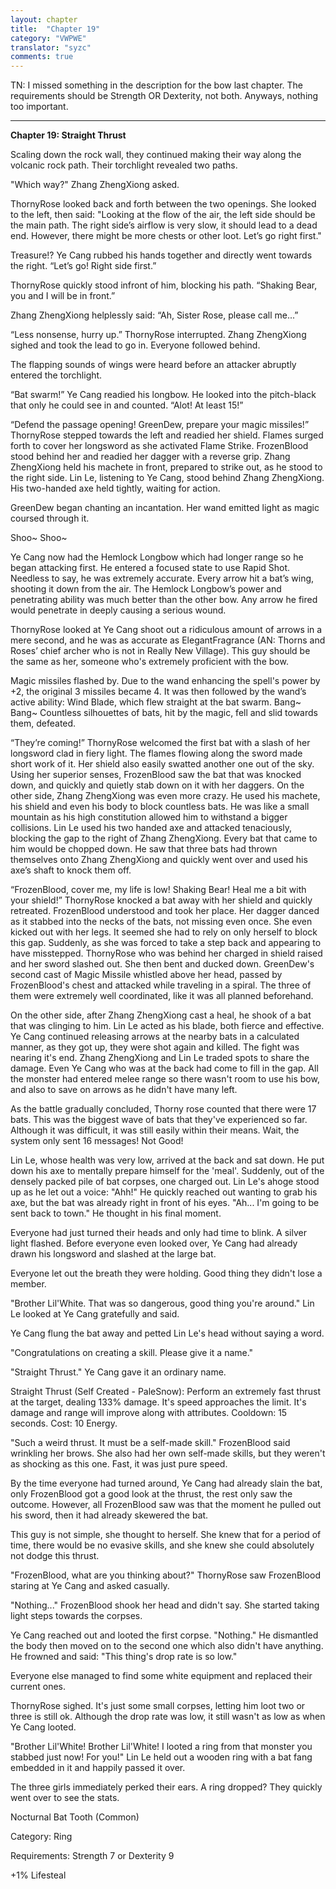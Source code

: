 ```yaml
---
layout: chapter
title:  "Chapter 19"
category: "VWPWE"
translator: "syzc"
comments: true
---
```


TN: I missed something in the description for the bow last chapter. The requirements should be Strength OR Dexterity, not both. Anyways, nothing too important.

---

**Chapter 19: Straight Thrust**
 
Scaling down the rock wall, they continued making their way along the volcanic rock path. Their torchlight revealed two paths.
 
"Which way?" Zhang ZhengXiong asked.
 
ThornyRose looked back and forth between the two openings. She looked to the left, then said: "Looking at the flow of the air, the left side should be the main path. The right side’s airflow is very slow, it should lead to a dead end. However, there might be more chests or other loot. Let’s go right first."
 
Treasure!? Ye Cang rubbed his hands together and directly went towards the right. “Let’s go! Right side first.”
 
ThornyRose quickly stood infront of him, blocking his path. “Shaking Bear, you and I will be in front.”
 
Zhang ZhengXiong helplessly said: “Ah, Sister Rose, please call me...”
 
“Less nonsense, hurry up.” ThornyRose interrupted. Zhang ZhengXiong sighed and took the lead to go in. Everyone followed behind.
 
The flapping sounds of wings were heard before an attacker abruptly entered the torchlight. 
 
“Bat swarm!” Ye Cang readied his longbow. He looked into the pitch-black that only he could see in and counted. “Alot! At least 15!”
 
“Defend the passage opening! GreenDew, prepare your magic missiles!” ThornyRose stepped towards the left and readied her shield. Flames surged forth to cover her longsword as she activated Flame Strike. FrozenBlood stood behind her and readied her dagger with a reverse grip. Zhang ZhengXiong held his machete in front, prepared to strike out, as he stood to the right side. Lin Le, listening to Ye Cang, stood behind Zhang ZhengXiong. His two-handed axe held tightly, waiting for action.  
 
GreenDew began chanting an incantation. Her wand emitted light as magic coursed through it. 
 
Shoo~ Shoo~
 
Ye Cang now had the Hemlock Longbow which had longer range so he began attacking first. He entered a focused state to use Rapid Shot. Needless to say, he was extremely accurate. Every arrow hit a bat’s wing, shooting it down from the air. The Hemlock Longbow’s power and penetrating ability was much better than the other bow. Any arrow he fired would penetrate in deeply causing a serious wound.
 
ThornyRose looked at Ye Cang shoot out a ridiculous amount of arrows in a mere second, and he was as accurate as ElegantFragrance (AN: Thorns and Roses’ chief archer who is not in Really New Village). This guy should be the same as her, someone who's extremely proficient with the bow.
 
Magic missiles flashed by. Due to the wand enhancing the spell's power by +2, the original 3 missiles became 4. It was then followed by the wand’s active ability: Wind Blade, which flew straight at the bat swarm. Bang~ Bang~ Countless silhouettes of bats, hit by the magic, fell and slid towards them, defeated.
 
“They’re coming!” ThornyRose welcomed the first bat with a slash of her longsword clad in fiery light. The flames flowing along the sword made short work of it. Her shield also easily swatted another one out of the sky. Using her superior senses, FrozenBlood saw the bat that was knocked down, and quickly and quietly stab down on it with her daggers. On the other side, Zhang ZhengXiong was even more crazy. He used his machete, his shield and even his body to block countless bats. He was like a small mountain as his high constitution allowed him to withstand a bigger collisions. Lin Le used his two handed axe and attacked tenaciously, blocking the gap to the right of Zhang ZhengXiong. Every bat that came to him would be chopped down. He saw that three bats had thrown themselves onto Zhang ZhengXiong and quickly went over and used his axe’s shaft to knock them off.
 
“FrozenBlood, cover me, my life is low! Shaking Bear! Heal me a bit with your shield!” ThornyRose knocked a bat away with her shield and quickly retreated. FrozenBlood understood and took her place. Her dagger danced as it stabbed into the necks of the bats, not missing even once. She even kicked out with her legs. It seemed she had to rely on only herself to block this gap. Suddenly, as she was forced to take a step back and appearing to have misstepped. ThornyRose who was behind her charged in shield raised and her sword slashed out. She then bent and ducked down. GreenDew's second cast of Magic Missile whistled above her head, passed by FrozenBlood's chest and attacked while traveling in a spiral. The three of them were extremely well coordinated, like it was all planned beforehand. 
 
On the other side, after Zhang ZhengXiong cast a heal, he shook of a bat that was clinging to him. Lin Le acted as his blade, both fierce and effective. Ye Cang continued releasing arrows at the nearby bats in a calculated manner, as they got up, they were shot again and killed. The fight was nearing it's end. Zhang ZhengXiong and Lin Le traded spots to share the damage. Even Ye Cang who was at the back had come to fill in the gap. All the monster had entered melee range so there wasn't room to use his bow, and also to save on arrows as he didn't have many left.
 
As the battle gradually concluded, Thorny rose counted that there were 17 bats. This was the biggest wave of bats that they've experienced so far. Although it was difficult, it was still easily within their means. Wait, the system only sent 16 messages! Not Good!
 
Lin Le, whose health was very low, arrived at the back and sat down. He put down his axe to mentally prepare himself for the 'meal'. Suddenly, out of the densely packed pile of bat corpses, one charged out. Lin Le's ahoge stood up as he let out a voice: "Ahh!" He quickly reached out wanting to grab his axe, but the bat was already right in front of his eyes. "Ah... I'm going to be sent back to town." He thought in his final moment.
 
Everyone had just turned their heads and only had time to blink. A silver light flashed. Before everyone even looked over, Ye Cang had already drawn his longsword and slashed at the large bat.
 
Everyone let out the breath they were holding. Good thing they didn't lose a member. 
 
"Brother Lil'White. That was so dangerous, good thing you're around." Lin Le looked at Ye Cang gratefully and said.
 
Ye Cang flung the bat away and petted Lin Le's head without saying a word.
 
"Congratulations on creating a skill. Please give it a name."
 
"Straight Thrust." Ye Cang gave it an ordinary name.
 
Straight Thrust (Self Created - PaleSnow): Perform an extremely fast thrust at the target, dealing 133% damage. It's speed approaches the limit. It's damage and range will improve along with attributes. Cooldown: 15 seconds. Cost: 10 Energy. 
 
"Such a weird thrust. It must be a self-made skill." FrozenBlood said wrinkling her brows. She also had her own self-made skills, but they weren't as shocking as this one. Fast, it was just pure speed.
 
By the time everyone had turned around, Ye Cang had already slain the bat, only FrozenBlood got a good look at the thrust, the rest only saw the outcome. However, all FrozenBlood saw was that the moment he pulled out his sword, then it had already skewered the bat.  
 
This guy is not simple, she thought to herself. She knew that for a period of time, there would be no evasive skills, and she knew she could absolutely not dodge this thrust.
 
"FrozenBlood, what are you thinking about?" ThornyRose saw FrozenBlood staring at Ye Cang and asked casually.
 
"Nothing..." FrozenBlood shook her head and didn't say. She started taking light steps towards the corpses.
 
Ye Cang reached out and looted the first corpse. "Nothing." He dismantled the body then moved on to the second one which also didn't have anything. He frowned and said: "This thing's drop rate is so low."
 
Everyone else managed to find some white equipment and replaced their current ones.
 
ThornyRose sighed. It's just some small corpses, letting him loot two or three is still ok. Although the drop rate was low, it still wasn't as low as when Ye Cang looted.
 
"Brother Lil'White! Brother Lil'White! I looted a ring from that monster you stabbed just now! For you!" Lin Le held out a wooden ring with a bat fang embedded in it and happily passed it over. 
 
The three girls immediately perked their ears. A ring dropped? They quickly went over to see the stats.
 
Nocturnal Bat Tooth (Common)
 
Category: Ring
 
Requirements: Strength 7 or Dexterity 9
 
+1% Lifesteal
